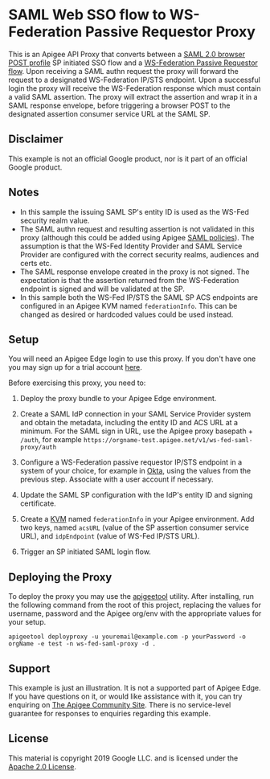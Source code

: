 # SAML Web SSO flow to WS-Federation Passive Requestor Proxy

This is an Apigee API Proxy that converts between a [SAML 2.0 browser POST profile](https://docs.oasis-open.org/security/saml/v2.0/saml-profiles-2.0-os.pdf_) SP initiated SSO flow and a [WS-Federation Passive Requestor flow](http://docs.oasis-open.org/wsfed/federation/v1.2/os/ws-federation-1.2-spec-os.html#_Toc223175004).  Upon receiving a SAML authn request the proxy will forward the request to a designated WS-Federation IP/STS endpoint.  Upon a successful login the proxy will receive the WS-Federation response which must contain a valid SAML assertion. The proxy will extract the assertion and wrap it in a SAML response envelope, before triggering a browser POST to the designated assertion consumer service URL at the SAML SP.


## Disclaimer

This example is not an official Google product, nor is it part of an official Google product.


## Notes

* In this sample the issuing SAML SP's  entity ID is used as the WS-Fed security realm value.
* The SAML authn request and resulting assertion is not validated in this proxy (although this could be added using Apigee [SAML policies](https://docs.apigee.com/api-platform/reference/policies/saml-assertion-policy)).  The assumption is that the WS-Fed Identity Provider and SAML Service Provider are configured with the correct security realms, audiences and certs etc.
* The SAML response envelope created in the proxy is not signed. The expectation is that the assertion returned from the WS-Federation endpoint is signed and will be validated at the SP.
* In this sample both the WS-Fed IP/STS the SAML SP ACS endpoints are configured in an Apigee KVM named `federationInfo`.  This can be changed as desired or hardcoded values could be used instead.


## Setup

You will need an Apigee Edge login to use this proxy.  If you don't have one you may sign up for a trial account [here](https://login.apigee.com/sign__up).

Before exercising this proxy, you need to:

1. Deploy the proxy bundle to your Apigee Edge environment.

2. Create a SAML IdP connection in your SAML Service Provider system and obtain the metadata, including the entity ID and ACS URL at a minimum.  For the SAML sign in URL, use the Apigee proxy basepath + `/auth`, for example `https://orgname-test.apigee.net/v1/ws-fed-saml-proxy/auth`

3. Configure a WS-Federation passive requestor IP/STS endpoint in a system of your choice, for example in [Okta](https://help.okta.com/en/prod/Content/Topics/Apps/Apps_Configure_Okta%20Template_WS_Federation.htm), using the values from the previous step.  Associate with a user account if necessary.

4. Update the SAML SP configuration with the IdP's entity ID and signing certificate.

5. Create a [KVM](https://docs.apigee.com/api-platform/cache/key-value-maps) named `federationInfo` in your Apigee environment.  Add two keys, named `acsURL` (value of the SP assertion consumer service URL), and `idpEndpoint` (value of WS-Fed IP/STS URL).

6. Trigger an SP initiated SAML login flow.


## Deploying the Proxy

To deploy the proxy you may use the [apigeetool](https://www.npmjs.com/package/apigeetool) utility.  After installing, run the following command from the root of this project, replacing the values for username, password and the Apigee org/env with the appropriate values for your setup.

```
apigeetool deployproxy -u youremail@example.com -p yourPassword -o orgName -e test -n ws-fed-saml-proxy -d .
```

## Support

This example is just an illustration. It is not a supported part of Apigee Edge.
If you have questions on it, or would like assistance with it, you can try
enquiring on [The Apigee Community Site](https://community.apigee.com).  There
is no service-level guarantee for responses to enquiries regarding this example.


## License

This material is copyright 2019 Google LLC.
and is licensed under the [Apache 2.0 License](LICENSE).

